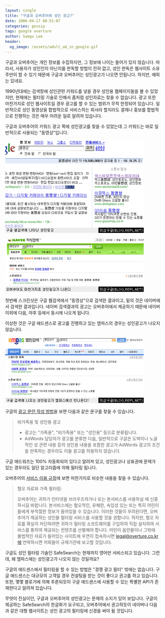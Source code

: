```yaml
---
layout: single
title: "구글과 오버추어에 성인 광고?"
date: 2006-04-17 08:51:07
categories: gossip
tags: google overture
author: Samgu Lee
header:
  og_image: /assets/adult_ad_in_google.gif
---
```


구글과 오버추어는 개인 정보를 수집하지만, 그 정보에 나이는 들어가 있지 않습니다. 따라서, 사용자가 성인인지 아닌지를 판독할 방법이 전혀 없고, 성인 판독은 웹사이트 소유주만이 할 수 있기 때문에 구글과 오버추어는 성인광고가 나오면 안됩니다. 하지만, 예외는 있네요.

1990년대에는 검색창에 성인관련 키워드를 넣을 경우 성인용 웹페이지들을 볼 수 있었지만, 현재에는 필터링 기술로 인해서 좀처럼 성인자료는 찾을 수 없습니다. 광고 또한 마찬가지로 성인 웹사이트일 경우 광고를 할 수 있는 범위가 무척 한정되어 있습니다. 일반적으로 성인 동영상을 합법적으로 서비스하는 회사라 할지라도 결제나 홍보를 합법적으로 진행하는 것은 매우 어려운 일로 알려져 있습니다.

구글과 오버추어의 키워드 광고 쪽에 성인광고를 찾을 수 있었는데 그 키워드는 바로 일반적으로 사용되는 "동영상"입니다.

![구글 내의 성인광고](/assets/adult_ad_in_google.gif)

![네이버 안의 성인광고](/assets/adult_ad_in_naver.gif)

첫번째 스크린샷은 구글 웹검색에서 "동영상"으로 검색한 결과이고, 밑의 것은 네이버에서 검색한 결과입니다. 네이버 검색결과의 광고는 오버추어에서 제공하기 때문에 네이버 이외에 다음, 야후 등에서 동시에 나오게 됩니다.

이상한 것은 구글 애드센스로 광고를 진행하고 있는 엠파스의 경우는 성인광고가 나오지 않습니다.

![엠파스에 나오지 않는 성인광고](/assets/no_adult_ad_in_empas.gif)

구글의 [광고 문안 작성 방법](https://adwords.google.com/select/guidelines.html)을 보면 다음과 같은 문구를 찾을 수 있습니다.

> 비가족용 및 성인용 광고
>
> - 광고는 "가족용", "비가족용" 또는 "성인용" 등으로 분류됩니다.
> - AdWords 담당자가 광고를 분류한 다음, 일반적으로 구글은 도박이나 노골적인 성 관련 내용 등의 성인용 내용을 포함한 광고가 AdWords 광고의 조건을 만족하는 경우라도 이들 광고를 허용하지 않습니다.

구글 애드워즈는 100% 자동화되어 있다고 알려져 있고, 성인광고나 상표권에 문제가 있는 경우라도 일단 알고리즘에 의해 필터링 됩니다.

오버추어의 [서비스 이용 규정](http://www.content.overture.com/d/KRm/legal/terms.jhtml)에 보면 마찬가지로 비슷한 내용을 찾을 수 있습니다.

> 혐오 자료와 가족 필터링:
>
> 오버추어는 귀하가 인터넷을 브라우즈하거나 또는 본서비스를 사용하실 때 신중하시길 바랍니다. 본서비스에는 혐오적인, 유해한, 속임성 있는 또는 특히 어린이들에게 부적절한 정보가 들어있을 수 있습니다. 이러한 것들이 우려된다면, 오버추어가 제공하는 성인물 필터링 서비스를 사용할 것을 권합니다. 하지만, 혐오 자료를 확실히 차단하려면 귀하가 필터링 소프트웨어를 구입하여 직접 설치하여 서비스를 통하여 제공되는 컨텐츠를 선별해야 합니다. 어린이 음란물이나 그밖에 불법적인 자료가 들어있는 사이트에 우연히 접속하시면 legal@overture.co.kr에 연락하시면 저희들이 규제기관에 보고할 것입니다.

구글도 성인 필터링 기술인 SafeSearch는 현재까지 영어만 서비스되고 있습니다. 그런데, 왜 엠파스에는 성인광고가 나오지 않는 것일까요?

구글의 애드센스에서 필터링을 할 수 있는 방법은 "경쟁 광고 필터" 밖에는 없습니다. 구글 애드센스는 대규모의 고객일 경우 컨설팅을 받는 것이 좋다고 권고를 하고 있습니다. 또한, 몇몇 블로거에 의해 추론되듯이 구글 애드센스에 사용할 수 있는 특별한 API가 존재한다고 알려져 있습니다.

무엇이 진실이던, 구글과 오버추어의 성인광고는 문제의 소지가 있어 보입니다. 구글이 제공하는 SafeSearch의 한글화가 요구되고, 오버추어에서 권고하듯이 네이버나 다음과 같은 대형 웹사이트는 성인 광고의 필터링에 신경을 써야 될 것입니다.
